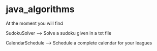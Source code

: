 # java_algorithms



At the moment you will find 



SudokuSolver --> Solve a sudoku given in a txt file


CalendarSchedule --> Schedule a complete calendar for your leagues


